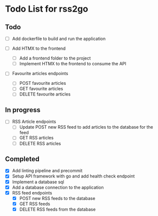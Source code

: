 # Todo List for rss2go

## Todo

* [ ] Add dockerfile to build and run the application

* [ ] Add HTMX to the frontend
  - [ ] Add a frontend folder to the project
  - [ ] Implement HTMX to the frontend to consume the API

* [ ] Favourite articles endpoints
  - [ ] POST favourite articles
  - [ ] GET favourite articles
  - [ ] DELETE favourite articles

## In progress

* [ ] RSS Article endpoints
  - [ ] Update POST new RSS feed to add articles to the database for the feed
  - [ ] GET RSS articles
  - [ ] DELETE RSS articles

## Completed

* [X] Add linting pipeline and precommit
* [X] Setup API framework with go and add health check endpoint
* [X] Implement a database sql
* [X] Add a database connection to the application
* [X] RSS feed endpoints
  - [X] POST new RSS feeds to the database
  - [X] GET RSS feeds
  - [X] DELETE RSS feeds from the database

